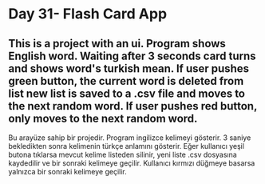 # Day 31- Flash Card App

This is a project with an ui. Program shows English word. Waiting after 3 seconds card turns and shows word's turkish mean. If user pushes green button, the current word is deleted from list new list is saved to a .csv file and moves to the next random word. If user pushes red button, only moves to the next random word.
-----

Bu arayüze sahip bir projedir. Program ingilizce kelimeyi gösterir. 3 saniye bekledikten sonra kelimenin türkçe anlamını gösterir. Eğer kullanıcı yeşil butona tıklarsa mevcut kelime listeden silinir,  yeni liste .csv dosyasına kaydedilir ve bir sonraki kelimeye geçilir. Kullanıcı kırmızı düğmeye basarsa yalnızca bir sonraki kelimeye geçilir.
